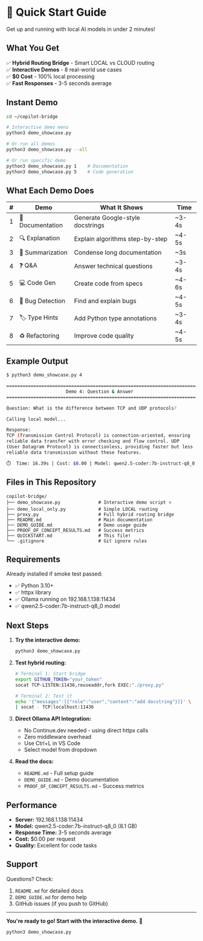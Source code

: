 # 🚀 Quick Start Guide

Get up and running with local AI models in under 2 minutes!

## What You Get

✅ **Hybrid Routing Bridge** - Smart LOCAL vs CLOUD routing  
✅ **Interactive Demos** - 8 real-world use cases  
✅ **$0 Cost** - 100% local processing  
✅ **Fast Responses** - 3-5 seconds average  

## Instant Demo

```bash
cd ~/copilot-bridge

# Interactive demo menu
python3 demo_showcase.py

# Or run all demos
python3 demo_showcase.py --all

# Or run specific demo
python3 demo_showcase.py 1    # Documentation
python3 demo_showcase.py 5    # Code generation
```

## What Each Demo Does

| # | Demo | What It Shows | Time |
|---|------|---------------|------|
| 1 | 📝 Documentation | Generate Google-style docstrings | ~3-4s |
| 2 | 🔍 Explanation | Explain algorithms step-by-step | ~4-5s |
| 3 | 📄 Summarization | Condense long documentation | ~3s |
| 4 | ❓ Q&A | Answer technical questions | ~3-4s |
| 5 | 💻 Code Gen | Create code from specs | ~4-6s |
| 6 | 🐛 Bug Detection | Find and explain bugs | ~4-5s |
| 7 | 🏷️ Type Hints | Add Python type annotations | ~3-4s |
| 8 | ♻️ Refactoring | Improve code quality | ~4-5s |

## Example Output

```bash
$ python3 demo_showcase.py 4

======================================================================
                      Demo 4: Question & Answer                       
======================================================================

Question: What is the difference between TCP and UDP protocols?

Calling local model...

Response:
TCP (Transmission Control Protocol) is connection-oriented, ensuring 
reliable data transfer with error checking and flow control. UDP 
(User Datagram Protocol) is connectionless, providing faster but less 
reliable data transmission without these features.

⏱️  Time: 16.39s | Cost: $0.00 | Model: qwen2.5-coder:7b-instruct-q8_0
```

## Files in This Repository

```
copilot-bridge/
├── demo_showcase.py              # Interactive demo script ⭐
├── demo_local_only.py            # Simple LOCAL routing
├── proxy.py                      # Full hybrid routing bridge
├── README.md                     # Main documentation
├── DEMO_GUIDE.md                 # Demo usage guide
├── PROOF_OF_CONCEPT_RESULTS.md   # Success metrics
├── QUICKSTART.md                 # This file!
└── .gitignore                    # Git ignore rules
```

## Requirements

Already installed if smoke test passed:
- ✅ Python 3.10+
- ✅ httpx library
- ✅ Ollama running on 192.168.1.138:11434
- ✅ qwen2.5-coder:7b-instruct-q8_0 model

## Next Steps

1. **Try the interactive demo:**
   ```bash
   python3 demo_showcase.py
   ```

2. **Test hybrid routing:**
   ```bash
   # Terminal 1: Start bridge
   export GITHUB_TOKEN="your_token"
   socat TCP-LISTEN:11436,reuseaddr,fork EXEC:"./proxy.py"
   
   # Terminal 2: Test it
   echo '{"messages":[{"role":"user","content":"add docstring"}]}' \
   | socat - TCP:localhost:11436
   ```

3. **Direct Ollama API Integration:**
   - No Continue.dev needed - using direct httpx calls
   - Zero middleware overhead
   - Use Ctrl+L in VS Code
   - Select model from dropdown

4. **Read the docs:**
   - `README.md` - Full setup guide
   - `DEMO_GUIDE.md` - Demo documentation
   - `PROOF_OF_CONCEPT_RESULTS.md` - Success metrics

## Performance

- **Server:** 192.168.1.138:11434
- **Model:** qwen2.5-coder:7b-instruct-q8_0 (8.1 GB)
- **Response Time:** 3-5 seconds average
- **Cost:** $0.00 per request
- **Quality:** Excellent for code tasks

## Support

Questions? Check:
1. `README.md` for detailed docs
2. `DEMO_GUIDE.md` for demo help
3. GitHub issues (if you push to GitHub)

---

**You're ready to go! Start with the interactive demo.** 🎯

```bash
python3 demo_showcase.py
```
